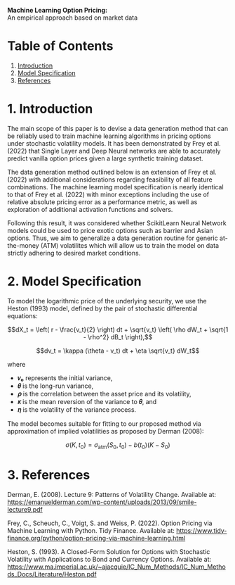 **Machine Learning Option Pricing:**  
An empirical approach based on market data


# Table of Contents
1. [Introduction](#introduction)
2. [Model Specification](#model-specification)
3. [References](#references)


# 1. Introduction

The main scope of this paper is to devise a data generation method that can be reliably used to train machine learning algorithms in pricing options under stochastic volatility models. It has been demonstrated by Frey et al. (2022) that Single Layer and Deep Neural networks are able to accurately predict vanilla option prices given a large synthetic training dataset. 

The data generation method outlined below is an extension of Frey et al. (2022) with additional considerations regarding feasibility of all feature combinations. The machine learning model specification is nearly identical to that of Frey et al. (2022) with minor exceptions including the use of relative absolute pricing error as a performance metric, as well as exploration of additional activation functions and solvers.

Following this result, it was considered whether ScikitLearn Neural Network models could be used to price exotic options such as barrier and Asian options. Thus, we aim to generalize a data generation routine for generic at-the-money (ATM) volatilites which will allow us to train the model on data strictly adhering to desired market conditions.


# 2. Model Specification

To model the logarithmic price of the underlying security, we use the Heston (1993) model, defined by the pair of stochastic differential equations:

```math
dX_t = \left( r - \frac{v_t}{2} \right) dt + \sqrt{v_t} \left( \rho dW_t + \sqrt{1 - \rho^2} dB_t \right),
```

```math
dv_t = \kappa (\theta - v_t) dt + \eta \sqrt{v_t} dW_t
```
where
- **𝑣₀** represents the initial variance,
- **𝜃** is the long-run variance,
- **𝜌** is the correlation between the asset price and its volatility,
- **𝜅** is the mean reversion of the variance to **𝜃**, and
- **𝜂** is the volatility of the variance process.
  
The model becomes suitable for fitting to our proposed method via approximation of implied volatilities as proposed by Derman (2008):
```math
\sigma(K, t_0) = \sigma_{\text{atm}}(S_0, t_0) - b(t_0)(K - S_0)
```

# 3. References
Derman, E. (2008). Lecture 9: Patterns of Volatility Change. Available at: https://emanuelderman.com/wp-content/uploads/2013/09/smile-lecture9.pdf 

Frey, C., Scheuch, C., Voigt, S. and Weiss, P. (2022). Option Pricing via Machine Learning with Python. Tidy Finance. 
Available at: https://www.tidy-finance.org/python/option-pricing-via-machine-learning.html

Heston, S. (1993). A Closed-Form Solution for Options with Stochastic Volatility with Applications to Bond and Currency Options.
Available at: https://www.ma.imperial.ac.uk/~ajacquie/IC_Num_Methods/IC_Num_Methods_Docs/Literature/Heston.pdf
